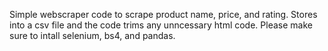 Simple webscraper code to scrape product name, price, and rating. Stores into a csv file and the code trims any unncessary html code. Please make sure to intall selenium, bs4, and pandas. 
